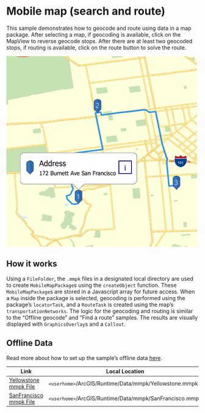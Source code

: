 # Mobile map (search and route)

This sample demonstrates how to geocode and route using data in a map
package. After selecting a map, if geocoding is available, click on the
MapView to reverse geocode stops. After there are at least two geocoded
stops, if routing is available, click on the route button to solve the
route.

![](screenshot.png)

## How it works

Using a `FileFolder`, the `.mmpk` files in a designated local directory
are used to create `MobileMapPackage`s using the `createObject`
function. These `MobileMapPackage`s are stored in a Javascript array for
future access. When a `Map` inside the package is selected, geocoding is
performed using the package’s `locatorTask`, and a `RouteTask` is
created using the map’s `transportationNetworks`. The logic for the
geocoding and routing is similar to the “Offline geocode” and “Find a
route” samples. The results are visually displayed with
`GraphicsOverlay`s and a `Callout`.

## Offline Data

Read more about how to set up the sample’s offline data
[here](http://links.esri.com/ArcGISRuntimeQtSamples).

| Link                                                                                                | Local Location                                          |
| --------------------------------------------------------------------------------------------------- | ------------------------------------------------------- |
| [Yellowstone mmpk File](https://www.arcgis.com/home/item.html?id=e1f3a7254cb845b09450f54937c16061)  | `<userhome>`/ArcGIS/Runtime/Data/mmpk/Yellowstone.mmpk  |
| [SanFrancisco mmpk File](https://www.arcgis.com/home/item.html?id=133ae60b710b4d29bec40fbbebb136ab) | `<userhome>`/ArcGIS/Runtime/Data/mmpk/SanFrancisco.mmpk |
